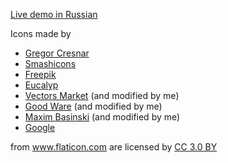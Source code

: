 <a href="http://xn--d1acvi.xn--80aehokqgebjbhdy3e.xn--p1ai/">Live demo in Russian</a>

Icons made by 
* <a href="https://www.flaticon.com/authors/gregor-cresnar" title="Gregor Cresnar">Gregor Cresnar</a>
* <a href="https://www.flaticon.com/authors/smashicons" title="Smashicons">Smashicons</a>
* <a href="https://www.freepik.com/" title="Freepik">Freepik</a>
* <a href="https://www.flaticon.com/authors/eucalyp" title="Eucalyp">Eucalyp</a>
* <a href="https://www.flaticon.com/authors/vectors-market" title="Vectors Market">Vectors Market</a> (and modified by me) 
* <a href="https://www.flaticon.com/authors/good-ware" title="Good Ware">Good Ware</a> (and modified by me)
* <a href="https://www.flaticon.com/authors/maxim-basinski" title="Maxim Basinski">Maxim Basinski</a> (and modified by me)
* <a href="https://www.flaticon.com/authors/google" title="Google">Google</a>

from <a href="https://www.flaticon.com/" title="Flaticon">www.flaticon.com</a> are licensed by <a href="http://creativecommons.org/licenses/by/3.0/" title="Creative Commons BY 3.0" target="_blank">CC 3.0 BY</a>
